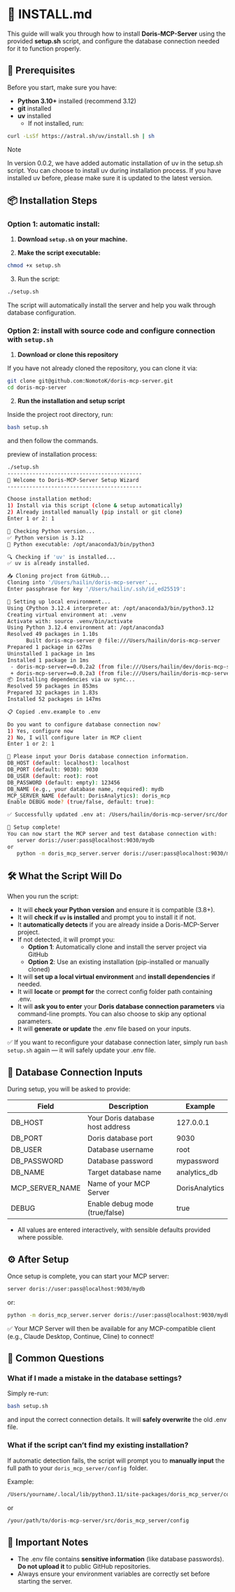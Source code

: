 # **📖 INSTALL.md**

This guide will walk you through how to install **Doris-MCP-Server** using the provided **setup.sh** script, and configure the database connection needed for it to function properly.

## **🚀 Prerequisites**

Before you start, make sure you have:

- **Python 3.10+** installed (recommend 3.12)
- **git** installed
- **uv** installed
	- If not installed, run:

```bash
curl -LsSf https://astral.sh/uv/install.sh | sh
```
> [!NOTE]
> In version 0.0.2, we have added automatic installation of uv in the setup.sh script. You can choose to install uv during installation process. If you have installed uv before, please make sure it is updated to the latest version.

## **📦 Installation Steps**

### Option 1: automatic install:

1. **Download `setup.sh` on your machine.**

2. **Make the script executable:**

```bash
chmod +x setup.sh
```

3. Run the script:

```bash
./setup.sh
```

The script will automatically install the server and help you walk through database configuration.

### Option 2: install with source code and configure connection with `setup.sh`

1. **Download or clone this repository**
  
If you have not already cloned the repository, you can clone it via:

```bash
git clone git@github.com:NomotoK/doris-mcp-server.git
cd doris-mcp-server
```

2. **Run the installation and setup script**

Inside the project root directory, run:

```bash
bash setup.sh
```

and then follow the commands.

preview of installation process:

```bash
./setup.sh
-------------------------------------------
🚀 Welcome to Doris-MCP-Server Setup Wizard
-------------------------------------------

Choose installation method:
1) Install via this script (clone & setup automatically)
2) Already installed manually (pip install or git clone)
Enter 1 or 2: 1

🐍 Checking Python version...
✅ Python version is 3.12
🔎 Python executable: /opt/anaconda3/bin/python3

🔍 Checking if 'uv' is installed...
✅ uv is already installed.

📥 Cloning project from GitHub...
Cloning into '/Users/hailin/doris-mcp-server'...
Enter passphrase for key '/Users/hailin/.ssh/id_ed25519': 

🔧 Setting up local environment...
Using CPython 3.12.4 interpreter at: /opt/anaconda3/bin/python3.12
Creating virtual environment at: .venv
Activate with: source .venv/bin/activate
Using Python 3.12.4 environment at: /opt/anaconda3
Resolved 49 packages in 1.10s
      Built doris-mcp-server @ file:///Users/hailin/doris-mcp-server
Prepared 1 package in 627ms
Uninstalled 1 package in 1ms
Installed 1 package in 1ms
 - doris-mcp-server==0.0.2a2 (from file:///Users/hailin/dev/doris-mcp-server)
 + doris-mcp-server==0.0.2a3 (from file:///Users/hailin/doris-mcp-server)
📦 Installing dependencies via uv sync...
Resolved 59 packages in 853ms
Prepared 32 packages in 1.83s
Installed 52 packages in 147ms

📋 Copied .env.example to .env

Do you want to configure database connection now?
1) Yes, configure now
2) No, I will configure later in MCP client
Enter 1 or 2: 1

🔧 Please input your Doris database connection information.
DB_HOST (default: localhost): localhost
DB_PORT (default: 9030): 9030
DB_USER (default: root): root
DB_PASSWORD (default: empty): 123456
DB_NAME (e.g., your database name, required): mydb
MCP_SERVER_NAME (default: DorisAnalytics): doris_mcp
Enable DEBUG mode? (true/false, default: true): 

✅ Successfully updated .env at: /Users/hailin/doris-mcp-server/src/doris_mcp_server/config/.env

🚀 Setup complete!
You can now start the MCP server and test database connection with:
   server doris://user:pass@localhost:9030/mydb
or
   python -m doris_mcp_server.server doris://user:pass@localhost:9030/mydb
```

## **🛠️ What the Script Will Do**

  

When you run the script:

- It will **check your Python version** and ensure it is compatible (3.8+).
- It will **check if `uv` is installed** and prompt you to install it if not.
- It **automatically detects** if you are already inside a Doris-MCP-Server project.
- If not detected, it will prompt you:
    - **Option 1**: Automatically clone and install the server project via GitHub
    - **Option 2**: Use an existing installation (pip-installed or manually cloned)
- It will **set up a local virtual environment** and **install dependencies** if needed.
- It will **locate** or **prompt for** the correct config folder path containing .env.
- It will **ask you to enter** your **Doris database connection parameters** via command-line prompts. You can also choose to skip any optional parameters.
- It will **generate or update** the .env file based on your inputs.

✅ If you want to reconfigure your database connection later, simply run `bash setup.sh` again — it will safely update your .env file.

## **🔧 Database Connection Inputs**

During setup, you will be asked to provide:

|**Field**|**Description**|**Example**|
|---|---|---|
|DB_HOST|Your Doris database host address|127.0.0.1|
|DB_PORT|Doris database port|9030|
|DB_USER|Database username|root|
|DB_PASSWORD|Database password|mypassword|
|DB_NAME|Target database name|analytics_db|
|MCP_SERVER_NAME|Name of your MCP Server|DorisAnalytics|
|DEBUG|Enable debug mode (true/false)|true|


- All values are entered interactively, with sensible defaults provided where possible.

## **⚙️ After Setup**

Once setup is complete, you can start your MCP server:

```bash
server doris://user:pass@localhost:9030/mydb
```

or:
```bash
python -m doris_mcp_server.server doris://user:pass@localhost:9030/mydb
```

✅ Your MCP Server will then be available for any MCP-compatible client (e.g., Claude Desktop, Continue, Cline) to connect!

## **💬 Common Questions**

### **What if I made a mistake in the database settings?**

Simply re-run:
```bash
bash setup.sh
```

and input the correct connection details. It will **safely overwrite** the old .env file.

### **What if the script can’t find my existing installation?**

If automatic detection fails, the script will prompt you to **manually input** the full path to your `doris_mcp_server/config `folder.

Example:
```bash
/Users/yourname/.local/lib/python3.11/site-packages/doris_mcp_server/config
```

or
```bash
/your/path/to/doris-mcp-server/src/doris_mcp_server/config
```

## **📢 Important Notes**

- The .env file contains **sensitive information** (like database passwords).
    **Do not upload it** to public GitHub repositories.
- Always ensure your environment variables are correctly set before starting the server.
